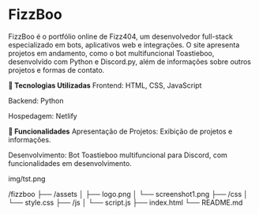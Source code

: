 # FizzBoo

FizzBoo é o portfólio online de Fizz404, um desenvolvedor full-stack especializado em bots, aplicativos web e integrações. O site apresenta projetos em andamento, como o bot multifuncional Toastieboo, desenvolvido com Python e Discord.py, além de informações sobre outros projetos e formas de contato.

**🚀 Tecnologias Utilizadas**
Frontend: HTML, CSS, JavaScript

Backend: Python

Hospedagem: Netlify

**🧩 Funcionalidades**
Apresentação de Projetos: Exibição de projetos e informações.

Desenvolvimento: Bot Toastieboo multifuncional para Discord, com funcionalidades em desenvolvimento.

img/tst.png

/fizzboo
├── /assets
│   ├── logo.png
│   └── screenshot1.png
├── /css
│   └── style.css
├── /js
│   └── script.js
├── index.html
└── README.md

